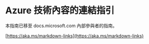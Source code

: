 # <a name="linking-guidance-for-azure-technical-content"></a>Azure 技術內容的連結指引

本指南已移至 docs.microsoft.com 內部參與者的指南。

[https://aka.ms/markdown-links](https://aka.ms/markdown-links)
